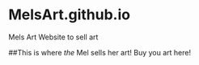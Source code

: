 # MelsArt.github.io
Mels Art Website to sell art

##This is where *the* Mel sells her art!
Buy you art here!
